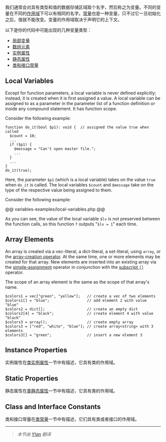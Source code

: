 我们通常会对具有类型和值的数据存储区域取个名字，然后称之为变量。不同的变量在不同的[作用域](scope.md)下可以有相同的名字。[常量](constants.md)也是一种变量，只不过它一旦初始化之后，值就不能改变。变量的作用域取决于声明它的上下文。

以下是你的代码中可能出现的几种变量类型：
 - [局部变量](#local-variables)
 - [数组元素](#array-elements)
 - [实例属性](#instance-properties)
 - [静态属性](#static-properties)
 - [类和接口常量](#class-and-interface-constants)

## Local Variables

Except for function parameters, a local variable is never defined explicitly; instead, it is created when it is first
assigned a value. A local variable can be assigned to as a parameter in the parameter list of a function definition or
inside any compound statement. It has function scope.

Consider the following example:

```Hack
function do_it(bool $p1): void {  // assigned the value true when called
  $count = 10;
  ...
  if ($p1) {
    $message = "Can't open master file.";
    ...
  }
  ...
}
do_it(true);
```

Here, the parameter `$p1` (which is a local variable) takes on the value `true` when `do_it` is called. The local
variables `$count` and `$message` take on the type of the respective value being assigned to them.

Consider the following example:

@@ variables-examples/local-variables.php @@

As you can see, the value of the local variable `$lv` is not preserved between
the function calls, so this function `f` outputs "`$lv = 1`" each time.

## Array Elements

An array is created via a vec-literal, a dict-literal, a set-literal, using `array`, or the
[array-creation operator](../expressions-and-operators/array-creation.md). At the same time, one or more elements
may be created for that array. New elements are inserted into an existing array via the
[simple-assignment](../expressions-and-operators/assignment.md) operator in conjunction with the
[subscript `[]`](../expressions-and-operators/subscript.md) operator.

The scope of an array element is the same as the scope of that array's name.

```Hack
$colors1 = vec["green", "yellow"];   // create a vec of two elements
$colors1[] = "blue";                 // add element 2 with value "blue"
$colors2 = dict[];                   // create an empty dict
$colors2[4] = "black";               // create element 4 with value "black"
$colors3 = array();                  // create empty array
$colors3 = ["red", "white", "blue"]; // create array<string> with 3 elements
$colors3[] = "green";                // insert a new element 3
```

## Instance Properties

实例属性在[类实例属性](../classes/properties.md)一节中有描述，它具有类的作用域。

## Static Properties

静态属性在[类静态属性](../classes/properties.md)一节中有描述，它具有类的作用域。

## Class and Interface Constants

类和接口常量在[类常量](../classes/constants.md)一节中有描述，它们具有类或者接口的作用域。

---

> *本节由 [Y!an](https://yian.me/blog/) 翻译*
